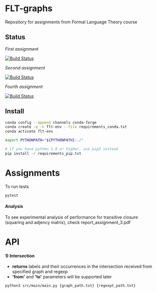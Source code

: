 # FLT-graphs
Repository for assignments from Formal Language Theory course

## Status

*First assignment*

[![Build Status](https://travis-ci.org/Shaposhnikov-Alexey/FLT-graphs.svg?branch=master)](https://travis-ci.org/Shaposhnikov-Alexey/FLT-graphs)

*Second assignment*

[![Build Status](https://travis-ci.org/Shaposhnikov-Alexey/FLT-graphs.svg?branch=assignment_2_re)](https://travis-ci.org/Shaposhnikov-Alexey/FLT-graphs)

*Fourth assignment*

[![Build Status](https://travis-ci.org/Shaposhnikov-Alexey/FLT-graphs.svg?branch=assignment_4)](https://travis-ci.org/Shaposhnikov-Alexey/FLT-graphs)

## Install

```bash
conda config --append channels conda-forge
conda create -q -n flt-env --file requirements_conda.txt
conda activate flt-env

export PYTHONPATH="${PYTHONPATH}:./"

# if you have python 3.8 or higher, use pip3 instead
pip install -r requirements_pip.txt
```
# Assignments

To run tests
```bash
pytest
```

#### Analysis
To see experimental analysis of performance for transitive closure (squaring and adjency matrix), check report_assignment_3.pdf

# API
#### 1) Intersection 
- **returns** labels and their occurrences in the intersection received from specified graph and regexp
- **'from'** and **'to'** parameters will be supported later
```bash
python3 src/main/main.py {graph_path.txt} {regexpt_path.txt}
```

